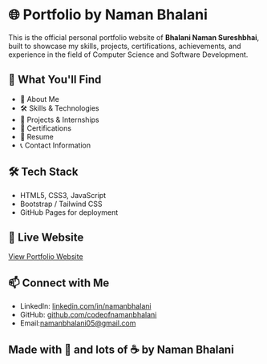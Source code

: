 # 🌐 Portfolio by Naman Bhalani

This is the official personal portfolio website of **Bhalani Naman Sureshbhai**, built to showcase my skills, projects, certifications, achievements, and experience in the field of Computer Science and Software Development.

## 🚀 What You'll Find
- 🧠 About Me
- 🛠️ Skills & Technologies
- 📂 Projects & Internships
- 📜 Certifications
- 🧾 Resume
- 📞 Contact Information

## 🛠 Tech Stack
- HTML5, CSS3, JavaScript
- Bootstrap / Tailwind CSS
- GitHub Pages for deployment

## 🔗 Live Website
[View Portfolio Website](https://codeofnamanbhalani.github.io/namanbhalani-portfolio)

## 📫 Connect with Me
- LinkedIn: [linkedin.com/in/namanbhalani](https://www.linkedin.com/in/naman-bhalani-768274304)
- GitHub: [github.com/codeofnamanbhalani](https://github.com/codeofnamanbhalani)
- Email:[namanbhalani05@gmail.com](https://namanbhalani05@gmail.com)
  
## Made with 💜 and lots of ☕ by Naman Bhalani  
